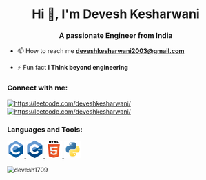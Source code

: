 <h1 align="center">Hi 👋, I'm Devesh Kesharwani</h1>
<h3 align="center">A passionate Engineer from India</h3>

- 📫 How to reach me **deveshkesharwani2003@gmail.com**

- ⚡ Fun fact **I Think beyond engineering**

<h3 align="left">Connect with me:</h3>
<p align="left">
<a href="https://linkedin.com/in/https://leetcode.com/deveshkesharwani/" target="blank"><img align="center" src="https://raw.githubusercontent.com/rahuldkjain/github-profile-readme-generator/master/src/images/icons/Social/linked-in-alt.svg" alt="https://leetcode.com/deveshkesharwani/" height="30" width="40" /></a>
<a href="https://www.leetcode.com/https://leetcode.com/deveshkesharwani/" target="blank"><img align="center" src="https://raw.githubusercontent.com/rahuldkjain/github-profile-readme-generator/master/src/images/icons/Social/leet-code.svg" alt="https://leetcode.com/deveshkesharwani/" height="30" width="40" /></a>
</p>

<h3 align="left">Languages and Tools:</h3>
<p align="left"> <a href="https://www.cprogramming.com/" target="_blank" rel="noreferrer"> <img src="https://raw.githubusercontent.com/devicons/devicon/master/icons/c/c-original.svg" alt="c" width="40" height="40"/> </a> <a href="https://www.w3schools.com/cpp/" target="_blank" rel="noreferrer"> <img src="https://raw.githubusercontent.com/devicons/devicon/master/icons/cplusplus/cplusplus-original.svg" alt="cplusplus" width="40" height="40"/> </a> <a href="https://www.w3.org/html/" target="_blank" rel="noreferrer"> <img src="https://raw.githubusercontent.com/devicons/devicon/master/icons/html5/html5-original-wordmark.svg" alt="html5" width="40" height="40"/> </a> <a href="https://www.python.org" target="_blank" rel="noreferrer"> <img src="https://raw.githubusercontent.com/devicons/devicon/master/icons/python/python-original.svg" alt="python" width="40" height="40"/> </a> </p>

<p><img align="center" src="https://github-readme-stats.vercel.app/api/top-langs?username=devesh1709&show_icons=true&locale=en&layout=compact" alt="devesh1709" /></p>
